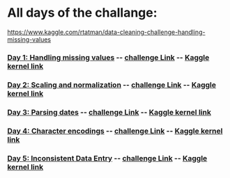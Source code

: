 # All days of the challange:
https://www.kaggle.com/rtatman/data-cleaning-challenge-handling-missing-values

###     [Day 1: Handling missing values](./day_1/notebooks/) -- [challenge Link](https://www.kaggle.com/rtatman/data-cleaning-challenge-handling-missing-values) -- [Kaggle kernel link](https://www.kaggle.com/hackbansu/data-cleaning-challenge-handling-missing-values)
###     [Day 2: Scaling and normalization](./day_2/notebooks/) -- [challenge Link](https://www.kaggle.com/rtatman/data-cleaning-challenge-scale-and-normalize-data) -- [Kaggle kernel link](https://www.kaggle.com/hackbansu/data-cleaning-challenge-scale-and-normalize-data/notebook)
###     [Day 3: Parsing dates](./day_3/notebooks/) -- [challenge Link](https://www.kaggle.com/rtatman/data-cleaning-challenge-parsing-dates/) -- [Kaggle kernel link](https://www.kaggle.com/hackbansu/data-cleaning-challenge-parsing-dates)
###     [Day 4: Character encodings](./day_4/notebooks/) -- [challenge Link](https://www.kaggle.com/rtatman/data-cleaning-challenge-character-encodings/) -- [Kaggle kernel link](https://www.kaggle.com/hackbansu/data-cleaning-challenge-character-encoding-af9869)
###     [Day 5: Inconsistent Data Entry](./day_5/notebooks/) -- [challenge Link](https://www.kaggle.com/rtatman/data-cleaning-challenge-inconsistent-data-entry/) -- [Kaggle kernel link](https://www.kaggle.com/hackbansu/data-cleaning-challenge-inconsistent-data-entry)
